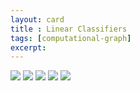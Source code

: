 ```yaml
---
layout: card
title : Linear Classifiers
tags: [computational-graph]
excerpt: 
---
```


<img src="/images/2018-02-18-linear_classifiers.compiled-0.png">
<img src="/images/2018-02-18-linear_classifiers.compiled-1.png">
<img src="/images/2018-02-18-linear_classifiers.compiled-2.png">
<img src="/images/2018-02-18-linear_classifiers.compiled-3.png">
<img src="/images/2018-02-18-linear_classifiers.compiled-4.png">